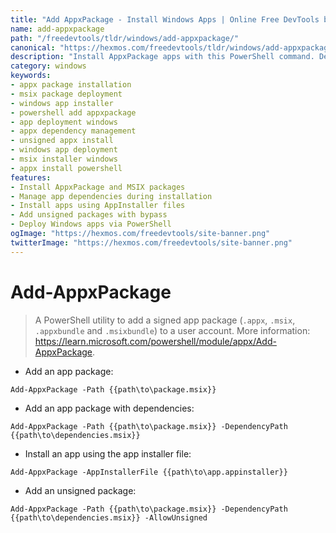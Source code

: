 ```yaml
---
title: "Add AppxPackage - Install Windows Apps | Online Free DevTools by Hexmos"
name: add-appxpackage
path: "/freedevtools/tldr/windows/add-appxpackage/"
canonical: "https://hexmos.com/freedevtools/tldr/windows/add-appxpackage/"
description: "Install AppxPackage apps with this PowerShell command. Deploy Windows apps and manage dependencies easily with Add-AppxPackage. Free online tool, no registration required."
category: windows
keywords:
- appx package installation
- msix package deployment
- windows app installer
- powershell add appxpackage
- app deployment windows
- appx dependency management
- unsigned appx install
- windows app deployment
- msix installer windows
- appx install powershell
features:
- Install AppxPackage and MSIX packages
- Manage app dependencies during installation
- Install apps using AppInstaller files
- Add unsigned packages with bypass
- Deploy Windows apps via PowerShell
ogImage: "https://hexmos.com/freedevtools/site-banner.png"
twitterImage: "https://hexmos.com/freedevtools/site-banner.png"
---
```


# Add-AppxPackage

> A PowerShell utility to add a signed app package (`.appx`, `.msix`, `.appxbundle` and `.msixbundle`) to a user account.
> More information: <https://learn.microsoft.com/powershell/module/appx/Add-AppxPackage>.

- Add an app package:

`Add-AppxPackage -Path {{path\to\package.msix}}`

- Add an app package with dependencies:

`Add-AppxPackage -Path {{path\to\package.msix}} -DependencyPath {{path\to\dependencies.msix}}`

- Install an app using the app installer file:

`Add-AppxPackage -AppInstallerFile {{path\to\app.appinstaller}}`

- Add an unsigned package:

`Add-AppxPackage -Path {{path\to\package.msix}} -DependencyPath {{path\to\dependencies.msix}} -AllowUnsigned`
